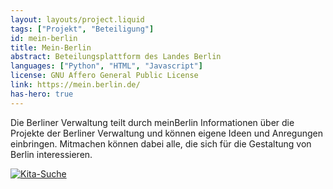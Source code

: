 ```yaml
---
layout: layouts/project.liquid
tags: ["Projekt", "Beteiligung"]
id: mein-berlin
title: Mein-Berlin
abstract: Beteilungsplattform des Landes Berlin
languages: ["Python", "HTML", "Javascript"]
license: GNU Affero General Public License
link: https://mein.berlin.de/
has-hero: true
---
```


Die Berliner Verwaltung teilt durch meinBerlin Informationen über die Projekte der Berliner Verwaltung und können eigene Ideen und Anregungen einbringen. Mitmachen können dabei alle, die sich für die Gestaltung von Berlin interessieren.

[![Kita-Suche](/assets/images/projects/meinBerlin.png)](https://mein.berlin.de/)
